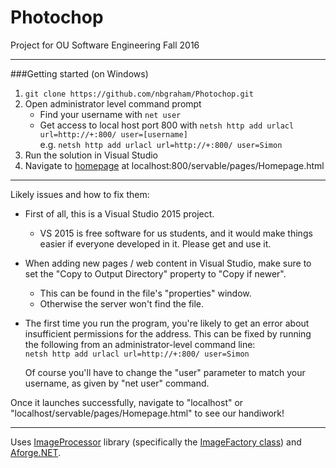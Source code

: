 # Photochop
Project for OU Software Engineering Fall 2016

------
###Getting started (on Windows)

1. `git clone https://github.com/nbgraham/Photochop.git`
2. Open administrator level command prompt  
    - Find your username with `net user`
    - Get access to local host port 800 with `netsh http add urlacl url=http://+:800/ user=[username]`  
          e.g. `netsh http add urlacl url=http://+:800/ user=Simon`
3. Run the solution in Visual Studio
4. Navigate to [homepage](localhost:800/servable/pages/Homepage.html) at localhost:800/servable/pages/Homepage.html  

------
Likely issues and how to fix them:

- First of all, this is a Visual Studio 2015 project.

    - VS 2015 is free software for us students,
    and it would make things easier if everyone
    developed in it. Please get and use it.

- When adding new pages / web content in Visual Studio, make sure to set the "Copy to Output Directory" property to "Copy if newer".
    - This can be found in the file's "properties" window.
    - Otherwise the server won't find the file.

- The first time you run the program, you're likely to get an error about insufficient permissions for the address. This can be fixed by running the following from an administrator-level command line:  
    `netsh http add urlacl url=http://+:800/ user=Simon`

    Of course you'll have to change the "user" parameter to match your username, as given by "net user" command.

Once it launches successfully, navigate to
"localhost"
or
"localhost/servable/pages/Homepage.html"
to see our handiwork!  

-----
Uses [ImageProcessor](http://imageprocessor.org) library (specifically the [ImageFactory class](http://imageprocessor.org/imageprocessor/imagefactory/)) and [Aforge.NET](http://www.aforgenet.com/).
